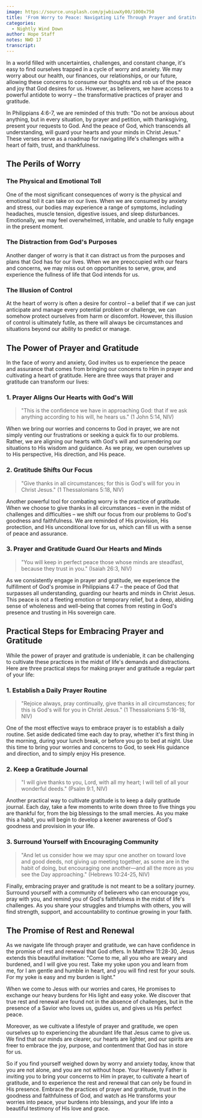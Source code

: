 ```yaml
---
image: https://source.unsplash.com/pjwbiuwXy00/1000x750
title: 'From Worry to Peace: Navigating Life Through Prayer and Gratitude'
categories:
  - Nightly Wind Down
author: Hope Staff
notes: NWD 17
transcript:
---
```

In a world filled with uncertainties, challenges, and constant change, it's easy to find ourselves trapped in a cycle of worry and anxiety. We may worry about our health, our finances, our relationships, or our future, allowing these concerns to consume our thoughts and rob us of the peace and joy that God desires for us. However, as believers, we have access to a powerful antidote to worry – the transformative practices of prayer and gratitude.

In Philippians 4:6-7, we are reminded of this truth: "Do not be anxious about anything, but in every situation, by prayer and petition, with thanksgiving, present your requests to God. And the peace of God, which transcends all understanding, will guard your hearts and your minds in Christ Jesus." These verses serve as a roadmap for navigating life's challenges with a heart of faith, trust, and thankfulness.

## The Perils of Worry

### The Physical and Emotional Toll

One of the most significant consequences of worry is the physical and emotional toll it can take on our lives. When we are consumed by anxiety and stress, our bodies may experience a range of symptoms, including headaches, muscle tension, digestive issues, and sleep disturbances. Emotionally, we may feel overwhelmed, irritable, and unable to fully engage in the present moment.

### The Distraction from God's Purposes

Another danger of worry is that it can distract us from the purposes and plans that God has for our lives. When we are preoccupied with our fears and concerns, we may miss out on opportunities to serve, grow, and experience the fullness of life that God intends for us.

### The Illusion of Control

At the heart of worry is often a desire for control – a belief that if we can just anticipate and manage every potential problem or challenge, we can somehow protect ourselves from harm or discomfort. However, this illusion of control is ultimately futile, as there will always be circumstances and situations beyond our ability to predict or manage.

## The Power of Prayer and Gratitude

In the face of worry and anxiety, God invites us to experience the peace and assurance that comes from bringing our concerns to Him in prayer and cultivating a heart of gratitude. Here are three ways that prayer and gratitude can transform our lives:

### 1\. Prayer Aligns Our Hearts with God's Will

> "This is the confidence we have in approaching God: that if we ask anything according to his will, he hears us." (1 John 5:14, NIV)

When we bring our worries and concerns to God in prayer, we are not simply venting our frustrations or seeking a quick fix to our problems. Rather, we are aligning our hearts with God's will and surrendering our situations to His wisdom and guidance. As we pray, we open ourselves up to His perspective, His direction, and His peace.

### 2\. Gratitude Shifts Our Focus

> "Give thanks in all circumstances; for this is God's will for you in Christ Jesus." (1 Thessalonians 5:18, NIV)

Another powerful tool for combating worry is the practice of gratitude. When we choose to give thanks in all circumstances – even in the midst of challenges and difficulties – we shift our focus from our problems to God's goodness and faithfulness. We are reminded of His provision, His protection, and His unconditional love for us, which can fill us with a sense of peace and assurance.

### 3\. Prayer and Gratitude Guard Our Hearts and Minds

> "You will keep in perfect peace those whose minds are steadfast, because they trust in you." (Isaiah 26:3, NIV)

As we consistently engage in prayer and gratitude, we experience the fulfillment of God's promise in Philippians 4:7 – the peace of God that surpasses all understanding, guarding our hearts and minds in Christ Jesus. This peace is not a fleeting emotion or temporary relief, but a deep, abiding sense of wholeness and well-being that comes from resting in God's presence and trusting in His sovereign care.

## Practical Steps for Embracing Prayer and Gratitude

While the power of prayer and gratitude is undeniable, it can be challenging to cultivate these practices in the midst of life's demands and distractions. Here are three practical steps for making prayer and gratitude a regular part of your life:

### 1\. Establish a Daily Prayer Routine

> "Rejoice always, pray continually, give thanks in all circumstances; for this is God's will for you in Christ Jesus." (1 Thessalonians 5:16-18, NIV)

One of the most effective ways to embrace prayer is to establish a daily routine. Set aside dedicated time each day to pray, whether it's first thing in the morning, during your lunch break, or before you go to bed at night. Use this time to bring your worries and concerns to God, to seek His guidance and direction, and to simply enjoy His presence.

### 2\. Keep a Gratitude Journal

> "I will give thanks to you, Lord, with all my heart; I will tell of all your wonderful deeds." (Psalm 9:1, NIV)

Another practical way to cultivate gratitude is to keep a daily gratitude journal. Each day, take a few moments to write down three to five things you are thankful for, from the big blessings to the small mercies. As you make this a habit, you will begin to develop a keener awareness of God's goodness and provision in your life.

### 3\. Surround Yourself with Encouraging Community

> "And let us consider how we may spur one another on toward love and good deeds, not giving up meeting together, as some are in the habit of doing, but encouraging one another—and all the more as you see the Day approaching." (Hebrews 10:24-25, NIV)

Finally, embracing prayer and gratitude is not meant to be a solitary journey. Surround yourself with a community of believers who can encourage you, pray with you, and remind you of God's faithfulness in the midst of life's challenges. As you share your struggles and triumphs with others, you will find strength, support, and accountability to continue growing in your faith.

## The Promise of Rest and Renewal

As we navigate life through prayer and gratitude, we can have confidence in the promise of rest and renewal that God offers. In Matthew 11:28-30, Jesus extends this beautiful invitation: "Come to me, all you who are weary and burdened, and I will give you rest. Take my yoke upon you and learn from me, for I am gentle and humble in heart, and you will find rest for your souls. For my yoke is easy and my burden is light."

When we come to Jesus with our worries and cares, He promises to exchange our heavy burdens for His light and easy yoke. We discover that true rest and renewal are found not in the absence of challenges, but in the presence of a Savior who loves us, guides us, and gives us His perfect peace.

Moreover, as we cultivate a lifestyle of prayer and gratitude, we open ourselves up to experiencing the abundant life that Jesus came to give us. We find that our minds are clearer, our hearts are lighter, and our spirits are freer to embrace the joy, purpose, and contentment that God has in store for us.

So if you find yourself weighed down by worry and anxiety today, know that you are not alone, and you are not without hope. Your Heavenly Father is inviting you to bring your concerns to Him in prayer, to cultivate a heart of gratitude, and to experience the rest and renewal that can only be found in His presence. Embrace the practices of prayer and gratitude, trust in the goodness and faithfulness of God, and watch as He transforms your worries into peace, your burdens into blessings, and your life into a beautiful testimony of His love and grace.
